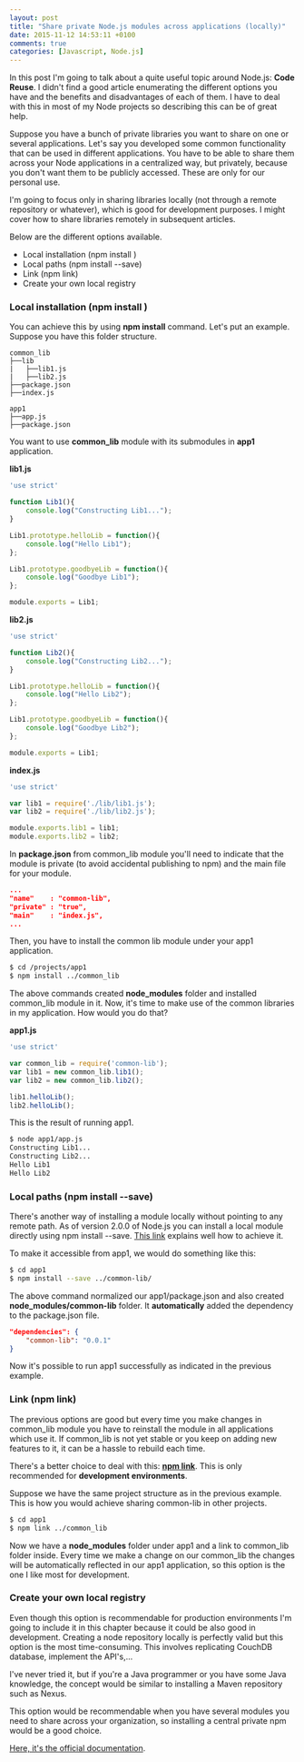 ```yaml
---
layout: post
title: "Share private Node.js modules across applications (locally)"
date: 2015-11-12 14:53:11 +0100
comments: true
categories: [Javascript, Node.js]
---
```


In this post I'm going to talk about a quite useful topic around Node.js: **Code Reuse**. I didn't find a good article enumerating the different options you have and the benefits and disadvantages of each of them. I have to deal with this in most of my Node projects so describing this can be of great help.
<!-- more -->
Suppose you have a bunch of private libraries you want to share on one or several applications. Let's say you developed some common functionality that can be used in different applications. You have to be able to share them across your Node applications in a centralized way, but privately, because you don't want them to be publicly accessed. These are only for our personal use.

I'm going to focus only in sharing libraries locally (not through a remote repository or whatever), which is good for development purposes. I might cover how to share libraries remotely in subsequent articles.

Below are the different options available.

* Local installation (npm install <folder>)
* Local paths (npm install --save)
* Link (npm link)
* Create your own local registry

### Local installation (npm install <folder>)
You can achieve this by using **npm install** command. Let's put an example. Suppose you have this folder structure.

```
common_lib
├──lib
|   ├──lib1.js
|   ├──lib2.js
├──package.json
├──index.js

app1
├──app.js
├──package.json
```

You want to use **common_lib** module with its submodules in **app1** application.

**lib1.js**

```js
'use strict'

function Lib1(){
	console.log("Constructing Lib1...");
}

Lib1.prototype.helloLib = function(){
	console.log("Hello Lib1");
};

Lib1.prototype.goodbyeLib = function(){
	console.log("Goodbye Lib1");
};

module.exports = Lib1;
```

**lib2.js**
```js
'use strict'

function Lib2(){
	console.log("Constructing Lib2...");
}

Lib1.prototype.helloLib = function(){
	console.log("Hello Lib2");
};

Lib1.prototype.goodbyeLib = function(){
	console.log("Goodbye Lib2");
};

module.exports = Lib1;
```

**index.js**

```js
'use strict'

var lib1 = require('./lib/lib1.js');
var lib2 = require('./lib/lib2.js');

module.exports.lib1 = lib1;
module.exports.lib2 = lib2;
```

In **package.json** from common_lib module you'll need to indicate that the module is private (to avoid accidental publishing to npm) and the main file for your module.

```json
...
"name"    : "common-lib",
"private" : "true",
"main"    : "index.js",
...
```

Then, you have to install the common lib module under your app1 application.

```sh
$ cd /projects/app1
$ npm install ../common_lib
```

The above commands created **node_modules** folder and installed common_lib module in it. Now, it's time to make use of the common libraries in my application. How would you do that?

**app1.js**

```js
'use strict'

var common_lib = require('common-lib');
var lib1 = new common_lib.lib1();
var lib2 = new common_lib.lib2();

lib1.helloLib();
lib2.helloLib();
```

This is the result of running app1.

```sh
$ node app1/app.js
Constructing Lib1...
Constructing Lib2...
Hello Lib1
Hello Lib2
```

### Local paths (npm install --save)

There's another way of installing a module locally without pointing to any remote path.	As of version 2.0.0 of Node.js you can install a local module directly using npm install --save. [This link](https://docs.npmjs.com/files/package.json#local-paths) explains well how to achieve it.

To make it accessible from app1, we would do something like this:

```sh
$ cd app1
$ npm install --save ../common-lib/
```

The above command normalized our app1/package.json and also created **node_modules/common-lib** folder. It **automatically** added the dependency to the package.json file.

```json
"dependencies": {
    "common-lib": "0.0.1"
}
```

Now it's possible to run app1 successfully as indicated in the previous example.

### Link (npm link)
The previous options are good but every time you make changes in common_lib module you have to reinstall the module in all applications which use it. If common_lib is not yet stable or you keep on adding new features to it, it can be a hassle to rebuild each time.

There's a better choice to deal with this: [**npm link**](https://docs.npmjs.com/cli/link). This is only recommended for **development environments**.

Suppose we have the same project structure as in the previous example. This is how you would achieve sharing common-lib in other projects.

```sh
$ cd app1
$ npm link ../common_lib
```

Now we have a **node_modules** folder under app1 and a link to common_lib folder inside. Every time we make a change on our common_lib the changes will be automatically reflected in our app1 application, so this option is the one I like most for development.

### Create your own local registry

Even though this option is recommendable for production environments I'm going to include it in this chapter because it could be also good in development. Creating a node repository locally is perfectly valid but this option is the most time-consuming. This involves replicating CouchDB database, implement the API's,...

I've never tried it, but if you're a Java programmer or you have some Java knowledge, the concept would be similar to installing a Maven repository such as Nexus.

This option would be recommendable when you have several modules you need to share across your organization, so installing a central private npm would be a good choice.

[Here, it's the official documentation](https://docs.npmjs.com/misc/registry).
